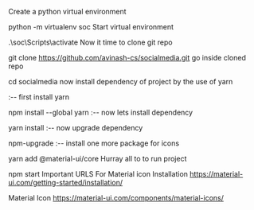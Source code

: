 Create a python virtual environment

python -m virtualenv soc
Start virtual environment

.\soc\Scripts\activate
Now it time to clone git repo

git clone https://github.com/avinash-cs/socialmedia.git
go inside cloned repo

cd socialmedia
now install dependency of project by the use of yarn

:-- first install yarn

npm install --global yarn
:-- now lets install dependency

yarn install
:-- now upgrade dependency

npm-upgrade
:-- install one more package for icons

yarn add @material-ui/core
Hurray all to to run project

npm start
Important URLS For Material icon Installation https://material-ui.com/getting-started/installation/

Material Icon https://material-ui.com/components/material-icons/